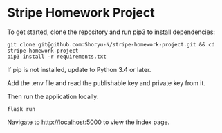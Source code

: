 # Stripe Homework Project

To get started, clone the repository and run pip3 to install dependencies:

```
git clone git@github.com:Shoryu-N/stripe-homework-project.git && cd stripe-homework-project
pip3 install -r requirements.txt
```

If pip is not installed, update to Python 3.4 or later.

Add the .env file and read the publishable key and private key from it.

Then run the application locally:

```
flask run
```

Navigate to [http://localhost:5000](http://localhost:5000) to view the index page.
